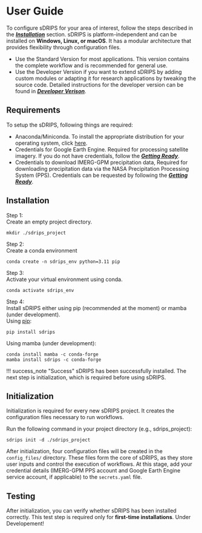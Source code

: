 # User Guide
To configure sDRIPS for your area of interest, follow the steps described in the [***Installation***](#installation) section. sDRIPS is platform-independent and can be installed on **Windows, Linux, or macOS**. It has a modular architecture that provides flexibility through configuration files.

- Use the Standard Version for most applications. This version contains the complete workflow and is recommended for general use.  
- Use the Developer Version if you want to extend sDRIPS by adding custom modules or adapting it for research applications by tweaking the source code. Detailed instructions for the developer version can be found in [***Developer Verison***](/Developer_Version/Developer_Version).  

## Requirements
To setup the sDRIPS, following things are required:  

- Anaconda/Miniconda. To install the appropriate distribution for your operating system, click [here](https://www.anaconda.com/download/success).  
- Credentials for Google Earth Engine. Required for processing satellite imagery. If you do not have credentials, follow the [***Getting Ready***](/Quick_Start/Getting_ready).  
- Credentials to download IMERG-GPM precipitation data, Required for downloading precipitation data via the NASA Precipitation Processing System (PPS). Credentials can be requested by following the [***Getting Ready***](/Quick_Start/Getting_ready).  

## Installation
<span class="preparation_step">Step 1:</span> <br>
Create an empty project directory.
```
mkdir ./sdrips_project
```
    
<span class="preparation_step">Step 2:</span> <br>
Create a conda environment
```
conda create -n sdrips_env python=3.11 pip
```
  
<span class="preparation_step">Step 3:</span> <br>
Activate your virtual environment using conda.
```
conda activate sdrips_env
```

<span class="preparation_step">Step 4:</span> <br>
Install sDRIPS either using pip (recommended at the moment) or mamba (under development).  
Using [pip](https://test.pypi.org/project/sdrips/):
```
pip install sdrips
```
Using mamba (under development):
```
conda install mamba -c conda-forge
mamba install sdrips -c conda-forge
```
!!! success_note "Success"
    sDRIPS has been successfully installed. The next step is initialization, which is required before using sDRIPS. 

## Initialization
Initialization is required for every new sDRIPS project. It creates the configuration files necessary to run workflows.

Run the following command in your project directory (e.g., sdrips_project):
```
sdrips init -d ./sdrips_project
```
After initialization, four configuration files will be created in the `config_files/` directory. These files form the core of sDRIPS, as they store user inputs and control the execution of workflows. At this stage, add your credential details (IMERG-GPM PPS account and Google Earth Engine service account, if applicable) to the `secrets.yaml` file.

## Testing
After initialization, you can verify whether sDRIPS has been installed correctly.
This test step is required only for **first-time installations**. 
Under Developement!